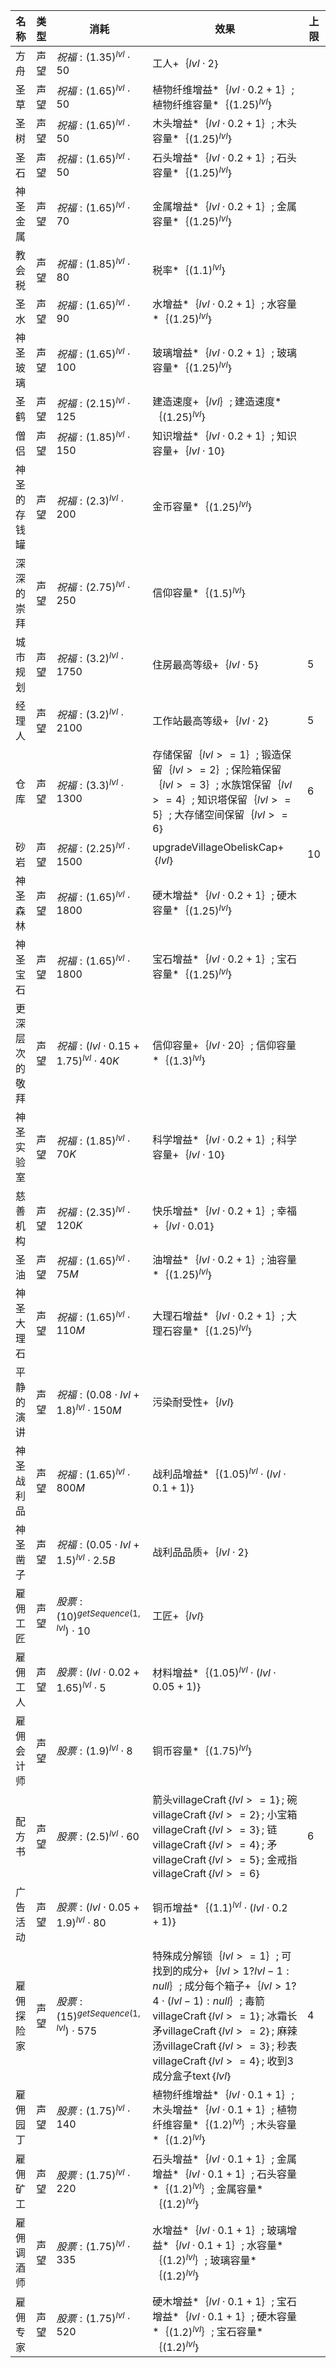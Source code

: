 | 名称  | 类型  | 消耗  | 效果  | 上限  |
| --- | --- | --- | --- | --- |
| 方舟 | 声望 | ${ 祝福: {(1.35)}^{lvl}  \cdot  50 }$ | 工人+｛$lvl  \cdot  2$｝ |  |
| 圣草 | 声望 | ${ 祝福: {(1.65)}^{lvl}  \cdot  50 }$ | 植物纤维增益*｛$lvl  \cdot  0.2 + 1$｝; 植物纤维容量*｛${(1.25)}^{lvl}$｝ |  |
| 圣树 | 声望 | ${ 祝福: {(1.65)}^{lvl}  \cdot  50 }$ | 木头增益*｛$lvl  \cdot  0.2 + 1$｝; 木头容量*｛${(1.25)}^{lvl}$｝ |  |
| 圣石 | 声望 | ${ 祝福: {(1.65)}^{lvl}  \cdot  50 }$ | 石头增益*｛$lvl  \cdot  0.2 + 1$｝; 石头容量*｛${(1.25)}^{lvl}$｝ |  |
| 神圣金属 | 声望 | ${ 祝福: {(1.65)}^{lvl}  \cdot  70 }$ | 金属增益*｛$lvl  \cdot  0.2 + 1$｝; 金属容量*｛${(1.25)}^{lvl}$｝ |  |
| 教会税 | 声望 | ${ 祝福: {(1.85)}^{lvl}  \cdot  80 }$ | 税率*｛${(1.1)}^{lvl}$｝ |  |
| 圣水 | 声望 | ${ 祝福: {(1.65)}^{lvl}  \cdot  90 }$ | 水增益*｛$lvl  \cdot  0.2 + 1$｝; 水容量*｛${(1.25)}^{lvl}$｝ |  |
| 神圣玻璃 | 声望 | ${ 祝福: {(1.65)}^{lvl}  \cdot  100 }$ | 玻璃增益*｛$lvl  \cdot  0.2 + 1$｝; 玻璃容量*｛${(1.25)}^{lvl}$｝ |  |
| 圣鹤 | 声望 | ${ 祝福: {(2.15)}^{lvl}  \cdot  125 }$ | 建造速度+｛$lvl$｝; 建造速度*｛${(1.25)}^{lvl}$｝ |  |
| 僧侣 | 声望 | ${ 祝福: {(1.85)}^{lvl}  \cdot  150 }$ | 知识增益*｛$lvl  \cdot  0.2 + 1$｝; 知识容量+｛$lvl  \cdot  10$｝ |  |
| 神圣的存钱罐 | 声望 | ${ 祝福: {(2.3)}^{lvl}  \cdot  200 }$ | 金币容量*｛${(1.25)}^{lvl}$｝ |  |
| 深深的崇拜 | 声望 | ${ 祝福: {(2.75)}^{lvl}  \cdot  250 }$ | 信仰容量*｛${(1.5)}^{lvl}$｝ |  |
| 城市规划 | 声望 | ${ 祝福: {(3.2)}^{lvl}  \cdot  1750 }$ | 住房最高等级+｛$lvl  \cdot  5$｝ | 5 |
| 经理人 | 声望 | ${ 祝福: {(3.2)}^{lvl}  \cdot  2100 }$ | 工作站最高等级+｛$lvl  \cdot  2$｝ | 5 |
| 仓库 | 声望 | ${ 祝福: {(3.3)}^{lvl}  \cdot  1300 }$ | 存储保留｛$lvl >= 1$｝; 锻造保留｛$lvl >= 2$｝; 保险箱保留｛$lvl >= 3$｝; 水族馆保留｛$lvl >= 4$｝; 知识塔保留｛$lvl >= 5$｝; 大存储空间保留｛$lvl >= 6$｝ | 6 |
| 砂岩 | 声望 | ${ 祝福: {(2.25)}^{lvl}  \cdot  1500 }$ | upgradeVillageObeliskCap+｛$lvl$｝ | 10 |
| 神圣森林 | 声望 | ${ 祝福: {(1.65)}^{lvl}  \cdot  1800 }$ | 硬木增益*｛$lvl  \cdot  0.2 + 1$｝; 硬木容量*｛${(1.25)}^{lvl}$｝ |  |
| 神圣宝石 | 声望 | ${ 祝福: {(1.65)}^{lvl}  \cdot  1800 }$ | 宝石增益*｛$lvl  \cdot  0.2 + 1$｝; 宝石容量*｛${(1.25)}^{lvl}$｝ |  |
| 更深层次的敬拜 | 声望 | ${ 祝福: {(lvl  \cdot  0.15 + 1.75)}^{lvl}  \cdot  40K }$ | 信仰容量+｛$lvl  \cdot  20$｝; 信仰容量*｛${(1.3)}^{lvl}$｝ |  |
| 神圣实验室 | 声望 | ${ 祝福: {(1.85)}^{lvl}  \cdot  70K }$ | 科学增益*｛$lvl  \cdot  0.2 + 1$｝; 科学容量+｛$lvl  \cdot  10$｝ |  |
| 慈善机构 | 声望 | ${ 祝福: {(2.35)}^{lvl}  \cdot  120K }$ | 快乐增益*｛$lvl  \cdot  0.2 + 1$｝; 幸福+｛$lvl  \cdot  0.01$｝ |  |
| 圣油 | 声望 | ${ 祝福: {(1.65)}^{lvl}  \cdot  75M }$ | 油增益*｛$lvl  \cdot  0.2 + 1$｝; 油容量*｛${(1.25)}^{lvl}$｝ |  |
| 神圣大理石 | 声望 | ${ 祝福: {(1.65)}^{lvl}  \cdot  110M }$ | 大理石增益*｛$lvl  \cdot  0.2 + 1$｝; 大理石容量*｛${(1.25)}^{lvl}$｝ |  |
| 平静的演讲 | 声望 | ${ 祝福: {(0.08  \cdot  lvl + 1.8)}^{lvl}  \cdot  150M }$ | 污染耐受性+｛$lvl$｝ |  |
| 神圣战利品 | 声望 | ${ 祝福: {(1.65)}^{lvl}  \cdot  800M }$ | 战利品增益*｛${(1.05)}^{lvl}  \cdot  (lvl  \cdot  0.1 + 1)$｝ |  |
| 神圣凿子 | 声望 | ${ 祝福: {(0.05  \cdot  lvl + 1.5)}^{lvl}  \cdot  2.5B }$ | 战利品品质+｛$lvl  \cdot  2$｝ |  |
| 雇佣工匠 | 声望 | ${ 股票: {(10)}^{getSequence(1, lvl})  \cdot  10 }$ | 工匠+｛$lvl$｝ |  |
| 雇佣工人 | 声望 | ${ 股票: {(lvl  \cdot  0.02 + 1.65)}^{lvl}  \cdot  5 }$ | 材料增益*｛${(1.05)}^{lvl}  \cdot  (lvl  \cdot  0.05 + 1)$｝ |  |
| 雇佣会计师 | 声望 | ${ 股票: {(1.9)}^{lvl}  \cdot  8 }$ | 铜币容量*｛${(1.75)}^{lvl}$｝ |  |
| 配方书 | 声望 | ${ 股票: {(2.5)}^{lvl}  \cdot  60 }$ | 箭头villageCraft｛$lvl >= 1$｝; 碗villageCraft｛$lvl >= 2$｝; 小宝箱villageCraft｛$lvl >= 3$｝; 链villageCraft｛$lvl >= 4$｝; 矛villageCraft｛$lvl >= 5$｝; 金戒指villageCraft｛$lvl >= 6$｝ | 6 |
| 广告活动 | 声望 | ${ 股票: {(lvl  \cdot  0.05 + 1.9)}^{lvl}  \cdot  80 }$ | 铜币增益*｛${(1.1)}^{lvl}  \cdot  (lvl  \cdot  0.2 + 1)$｝ |  |
| 雇佣探险家 | 声望 | ${ 股票: {(15)}^{getSequence(1, lvl})  \cdot  575 }$ | 特殊成分解锁｛$lvl >= 1$｝; 可找到的成分+｛$lvl > 1 ? lvl - 1 : null$｝; 成分每个箱子+｛$lvl > 1 ? 4  \cdot  (lvl - 1) : null$｝; 毒箭villageCraft｛$lvl >= 1$｝; 冰霜长矛villageCraft｛$lvl >= 2$｝; 麻辣汤villageCraft｛$lvl >= 3$｝; 秒表villageCraft｛$lvl >= 4$｝; 收到3成分盒子text｛$lvl$｝ | 4 |
| 雇佣园丁 | 声望 | ${ 股票: {(1.75)}^{lvl}  \cdot  140 }$ | 植物纤维增益*｛$lvl  \cdot  0.1 + 1$｝; 木头增益*｛$lvl  \cdot  0.1 + 1$｝; 植物纤维容量*｛${(1.2)}^{lvl}$｝; 木头容量*｛${(1.2)}^{lvl}$｝ |  |
| 雇佣矿工 | 声望 | ${ 股票: {(1.75)}^{lvl}  \cdot  220 }$ | 石头增益*｛$lvl  \cdot  0.1 + 1$｝; 金属增益*｛$lvl  \cdot  0.1 + 1$｝; 石头容量*｛${(1.2)}^{lvl}$｝; 金属容量*｛${(1.2)}^{lvl}$｝ |  |
| 雇佣调酒师 | 声望 | ${ 股票: {(1.75)}^{lvl}  \cdot  335 }$ | 水增益*｛$lvl  \cdot  0.1 + 1$｝; 玻璃增益*｛$lvl  \cdot  0.1 + 1$｝; 水容量*｛${(1.2)}^{lvl}$｝; 玻璃容量*｛${(1.2)}^{lvl}$｝ |  |
| 雇佣专家 | 声望 | ${ 股票: {(1.75)}^{lvl}  \cdot  520 }$ | 硬木增益*｛$lvl  \cdot  0.1 + 1$｝; 宝石增益*｛$lvl  \cdot  0.1 + 1$｝; 硬木容量*｛${(1.2)}^{lvl}$｝; 宝石容量*｛${(1.2)}^{lvl}$｝ |  |
